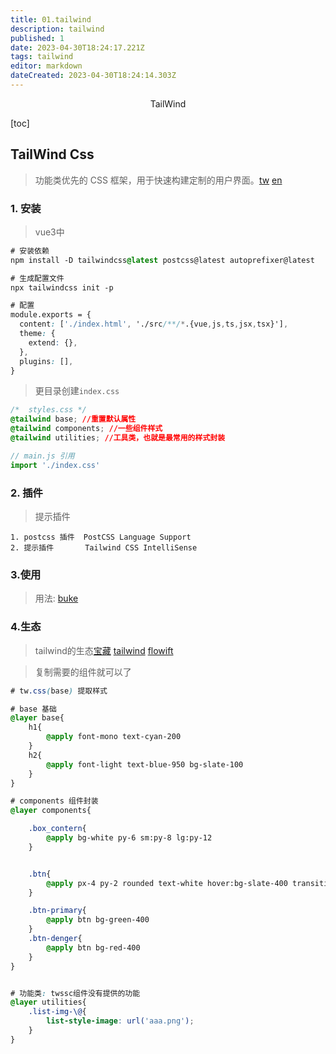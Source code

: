 ```yaml
---
title: 01.tailwind
description: tailwind
published: 1
date: 2023-04-30T18:24:17.221Z
tags: tailwind
editor: markdown
dateCreated: 2023-04-30T18:24:14.303Z
---
```


<center>TailWind</center>



[toc]







## TailWind Css

> 功能类优先的 CSS 框架，用于快速构建定制的用户界面。[tw](https://www.tailwindcss.cn/) [en](https://tailwindcss.com/)





### 1. 安装

> vue3中

```css
# 安装依赖
npm install -D tailwindcss@latest postcss@latest autoprefixer@latest

# 生成配置文件
npx tailwindcss init -p 

# 配置
module.exports = {
  content: ['./index.html', './src/**/*.{vue,js,ts,jsx,tsx}'],
  theme: {
    extend: {},
  },
  plugins: [],
}
```

> 更目录创建`index.css`

```css
/*  styles.css */
@tailwind base; //重置默认属性
@tailwind components; //一些组件样式
@tailwind utilities; //工具类，也就是最常用的样式封装
```

```js
// main.js 引用
import './index.css'
```



### 2. 插件

> 提示插件

```shell
1. postcss 插件  PostCSS Language Support
2. 提示插件       Tailwind CSS IntelliSense
```



### 3.使用

> 用法: [buke](https://www.jianshu.com/p/3786bdf80b81)





### 4.生态

> tailwind的生态[宝藏](https://asmcn.icopy.site/) [tailwind](https://asmcn.icopy.site/awesome/awesome-tailwindcss/) [flowift](https://flowrift.com/c/blog)

> 复制需要的组件就可以了

```css
# tw.css(base) 提取样式

# base 基础
@layer base{
    h1{
        @apply font-mono text-cyan-200
    }
    h2{
        @apply font-light text-blue-950 bg-slate-100
    }
}

# components 组件封装
@layer components{

    .box_contern{
        @apply bg-white py-6 sm:py-8 lg:py-12
    }


    .btn{
        @apply px-4 py-2 rounded text-white hover:bg-slate-400 transition duration-100 ease-in-out
    }

    .btn-primary{
        @apply btn bg-green-400
    }
    .btn-denger{
        @apply btn bg-red-400
    }
}


# 功能类: twssc组件没有提供的功能
@layer utilities{
    .list-img-\@{
        list-style-image: url('aaa.png');
    }
}
```

